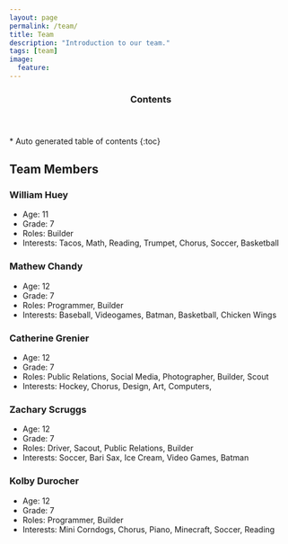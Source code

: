 ```yaml
---
layout: page
permalink: /team/
title: Team
description: "Introduction to our team."
tags: [team]
image:
  feature:
---
```


<section id="table-of-contents" class="toc">
  <header>
    <h3 >Contents</h3>
  </header>
<div id="drawer" markdown="1">
*  Auto generated table of contents
{:toc}
</div>
</section><!-- /#table-of-contents -->

## Team Members

### William Huey

- Age: 11
- Grade: 7
- Roles: Builder
- Interests: Tacos, Math, Reading, Trumpet, Chorus, Soccer, Basketball

### Mathew Chandy

- Age: 12
- Grade: 7
- Roles: Programmer, Builder
- Interests: Baseball, Videogames, Batman, Basketball, Chicken Wings

### Catherine Grenier

- Age: 12
- Grade: 7
- Roles: Public Relations, Social Media, Photographer, Builder, Scout
- Interests: Hockey, Chorus, Design, Art, Computers,

### Zachary Scruggs

- Age: 12
- Grade: 7
- Roles: Driver, Sacout, Public Relations, Builder
- Interests: Soccer, Bari Sax, Ice Cream, Video Games, Batman

### Kolby Durocher

- Age: 12
- Grade: 7
- Roles: Programmer, Builder
- Interests: Mini Corndogs, Chorus, Piano, Minecraft, Soccer, Reading
